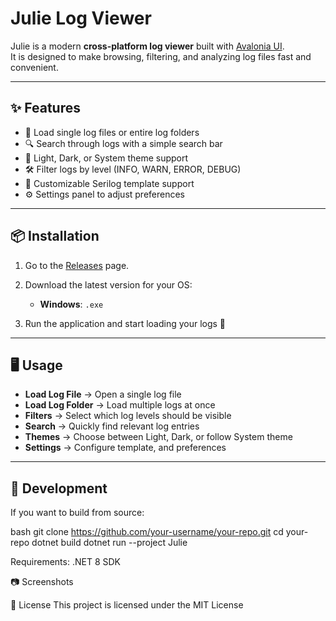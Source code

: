 # Julie Log Viewer

Julie is a modern **cross-platform log viewer** built with [Avalonia UI](https://avaloniaui.net/).  
It is designed to make browsing, filtering, and analyzing log files fast and convenient.

---

## ✨ Features

- 📂 Load single log files or entire log folders  
- 🔍 Search through logs with a simple search bar  
- 🎨 Light, Dark, or System theme support  
- 🛠 Filter logs by level (INFO, WARN, ERROR, DEBUG)  
- 💾 Customizable Serilog template support  
- ⚙️ Settings panel to adjust preferences  

---

## 📦 Installation

1. Go to the [Releases](https://github.com/your-username/your-repo/releases) page.  
2. Download the latest version for your OS:
   - **Windows**: `.exe`

3. Run the application and start loading your logs 🎉

---

## 🖥️ Usage

- **Load Log File** → Open a single log file  
- **Load Log Folder** → Load multiple logs at once  
- **Filters** → Select which log levels should be visible  
- **Search** → Quickly find relevant log entries  
- **Themes** → Choose between Light, Dark, or follow System theme  
- **Settings** → Configure template, and preferences  

---

## 🚀 Development

If you want to build from source:

bash
git clone https://github.com/your-username/your-repo.git
cd your-repo
dotnet build
dotnet run --project Julie

Requirements:
.NET 8 SDK

📷 Screenshots

📜 License
This project is licensed under the MIT License

